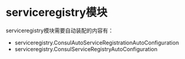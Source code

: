 # serviceregistry模块

serviceregistry模块需要自动装配的内容有：

- serviceregistry.ConsulAutoServiceRegistrationAutoConfiguration
- serviceregistry.ConsulServiceRegistryAutoConfiguration







